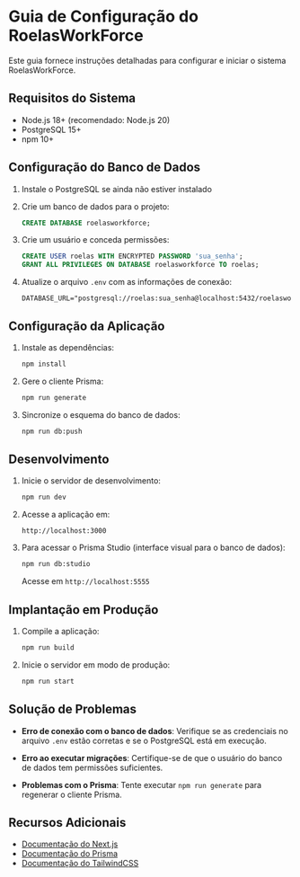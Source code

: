 # Guia de Configuração do RoelasWorkForce

Este guia fornece instruções detalhadas para configurar e iniciar o sistema RoelasWorkForce.

## Requisitos do Sistema

- Node.js 18+ (recomendado: Node.js 20)
- PostgreSQL 15+
- npm 10+

## Configuração do Banco de Dados

1. Instale o PostgreSQL se ainda não estiver instalado

2. Crie um banco de dados para o projeto:
   ```sql
   CREATE DATABASE roelasworkforce;
   ```

3. Crie um usuário e conceda permissões:
   ```sql
   CREATE USER roelas WITH ENCRYPTED PASSWORD 'sua_senha';
   GRANT ALL PRIVILEGES ON DATABASE roelasworkforce TO roelas;
   ```

4. Atualize o arquivo `.env` com as informações de conexão:
   ```
   DATABASE_URL="postgresql://roelas:sua_senha@localhost:5432/roelasworkforce"
   ```

## Configuração da Aplicação

1. Instale as dependências:
   ```bash
   npm install
   ```

2. Gere o cliente Prisma:
   ```bash
   npm run generate
   ```

3. Sincronize o esquema do banco de dados:
   ```bash
   npm run db:push
   ```

## Desenvolvimento

1. Inicie o servidor de desenvolvimento:
   ```bash
   npm run dev
   ```

2. Acesse a aplicação em:
   ```
   http://localhost:3000
   ```

3. Para acessar o Prisma Studio (interface visual para o banco de dados):
   ```bash
   npm run db:studio
   ```
   Acesse em `http://localhost:5555`

## Implantação em Produção

1. Compile a aplicação:
   ```bash
   npm run build
   ```

2. Inicie o servidor em modo de produção:
   ```bash
   npm run start
   ```

## Solução de Problemas

- **Erro de conexão com o banco de dados**: Verifique se as credenciais no arquivo `.env` estão corretas e se o PostgreSQL está em execução.

- **Erro ao executar migrações**: Certifique-se de que o usuário do banco de dados tem permissões suficientes.

- **Problemas com o Prisma**: Tente executar `npm run generate` para regenerar o cliente Prisma.

## Recursos Adicionais

- [Documentação do Next.js](https://nextjs.org/docs)
- [Documentação do Prisma](https://www.prisma.io/docs)
- [Documentação do TailwindCSS](https://tailwindcss.com/docs)